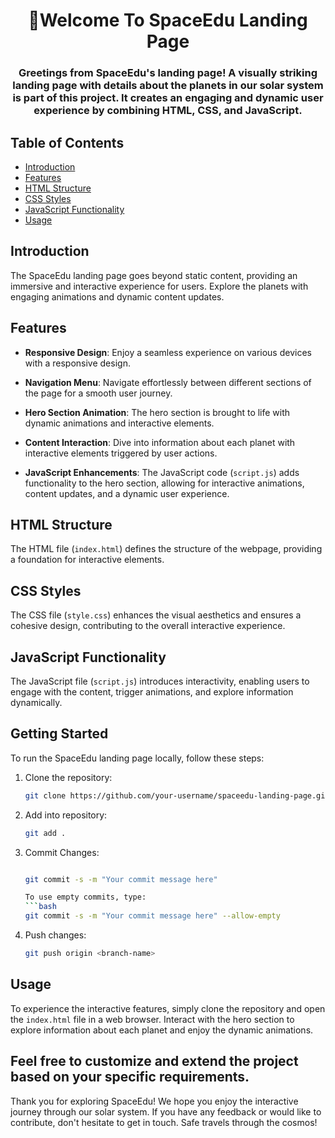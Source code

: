 <h1 align="center">🚀Welcome To SpaceEdu Landing Page</h1>
<h3 align="center">Greetings from SpaceEdu's landing page! A visually striking landing page with details about the planets in our solar system is part of this project. It creates an engaging and dynamic user experience by combining HTML, CSS, and JavaScript.</h3>

## Table of Contents

- [Introduction](#introduction)
- [Features](#features)
- [HTML Structure](#html-structure)
- [CSS Styles](#css-styles)
- [JavaScript Functionality](#javascript-functionality)
- [Usage](#usage)

## Introduction

The SpaceEdu landing page goes beyond static content, providing an immersive and interactive experience for users. Explore the planets with engaging animations and dynamic content updates.

## Features

- **Responsive Design**: Enjoy a seamless experience on various devices with a responsive design.

- **Navigation Menu**: Navigate effortlessly between different sections of the page for a smooth user journey.

- **Hero Section Animation**: The hero section is brought to life with dynamic animations and interactive elements.

- **Content Interaction**: Dive into information about each planet with interactive elements triggered by user actions.

- **JavaScript Enhancements**: The JavaScript code (`script.js`) adds functionality to the hero section, allowing for interactive animations, content updates, and a dynamic user experience.

## HTML Structure

The HTML file (`index.html`) defines the structure of the webpage, providing a foundation for interactive elements.

## CSS Styles

The CSS file (`style.css`) enhances the visual aesthetics and ensures a cohesive design, contributing to the overall interactive experience.

## JavaScript Functionality

The JavaScript file (`script.js`) introduces interactivity, enabling users to engage with the content, trigger animations, and explore information dynamically.

## Getting Started

To run the SpaceEdu landing page locally, follow these steps:

1. Clone the repository:

   ```bash
   git clone https://github.com/your-username/spaceedu-landing-page.git

   ```

2. Add into repository:

   ```bash
   git add .

   ```

3. Commit Changes:

   ````bash

   git commit -s -m "Your commit message here"

   To use empty commits, type:
   ```bash
   git commit -s -m "Your commit message here" --allow-empty

   ````

4. Push changes:

   ```bash
   git push origin <branch-name>
   ```

## Usage

To experience the interactive features, simply clone the repository and open the `index.html` file in a web browser. Interact with the hero section to explore information about each planet and enjoy the dynamic animations.

## Feel free to customize and extend the project based on your specific requirements.

Thank you for exploring SpaceEdu! We hope you enjoy the interactive journey through our solar system. If you have any feedback or would like to contribute, don't hesitate to get in touch. Safe travels through the cosmos!
